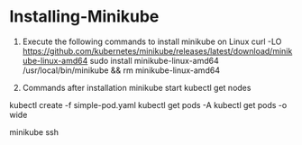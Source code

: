 # Installing-Minikube

1. Execute the following commands to install minikube on Linux
curl -LO https://github.com/kubernetes/minikube/releases/latest/download/minikube-linux-amd64
sudo install minikube-linux-amd64 /usr/local/bin/minikube && rm minikube-linux-amd64

2. Commands after installation
minikube start
kubectl get nodes


kubectl create -f simple-pod.yaml
kubectl get pods -A
kubectl get pods -o wide

minikube ssh

